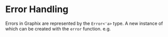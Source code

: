 # Error Handling

Errors in Graphix are represented by the `Error<'a>` type. A new instance of
which can be created with the `error` function. e.g.

```

```
